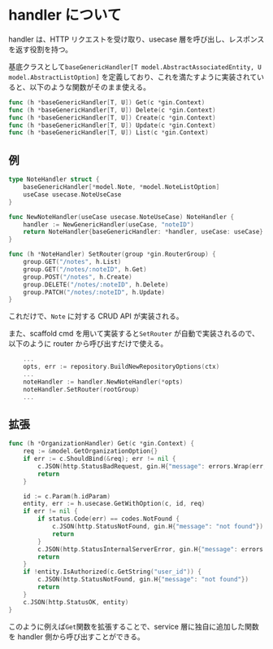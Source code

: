 # handler について

handler は、HTTP リクエストを受け取り、usecase 層を呼び出し、レスポンスを返す役割を持つ。

基底クラスとして`baseGenericHandler[T model.AbstractAssociatedEntity, U model.AbstractListOption]` を定義しており、これを満たすように実装されていると、以下のような関数がそのまま使える。

```go
func (h *baseGenericHandler[T, U]) Get(c *gin.Context)
func (h *baseGenericHandler[T, U]) Delete(c *gin.Context)
func (h *baseGenericHandler[T, U]) Create(c *gin.Context)
func (h *baseGenericHandler[T, U]) Update(c *gin.Context)
func (h *baseGenericHandler[T, U]) List(c *gin.Context)
```

## 例

```go
type NoteHandler struct {
	baseGenericHandler[*model.Note, *model.NoteListOption]
	useCase usecase.NoteUseCase
}

func NewNoteHandler(useCase usecase.NoteUseCase) NoteHandler {
	handler := NewGenericHandler(useCase, "noteID")
	return NoteHandler{baseGenericHandler: *handler, useCase: useCase}
}

func (h *NoteHandler) SetRouter(group *gin.RouterGroup) {
	group.GET("/notes", h.List)
	group.GET("/notes/:noteID", h.Get)
	group.POST("/notes", h.Create)
	group.DELETE("/notes/:noteID", h.Delete)
	group.PATCH("/notes/:noteID", h.Update)
}


```

これだけで、`Note` に対する CRUD API が実装される。

また、scaffold cmd を用いて実装すると`SetRouter` が自動で実装されるので、以下のように router から呼び出すだけで使える。

```go
    ...
	opts, err := repository.BuildNewRepositoryOptions(ctx)
    ...
	noteHandler := handler.NewNoteHandler(*opts)
	noteHandler.SetRouter(rootGroup)
    ...
```

## 拡張

```go
func (h *OrganizationHandler) Get(c *gin.Context) {
	req := &model.GetOrganizationOption{}
	if err := c.ShouldBind(&req); err != nil {
		c.JSON(http.StatusBadRequest, gin.H{"message": errors.Wrap(err, "failed to bind params").Error()})
		return
	}

	id := c.Param(h.idParam)
	entity, err := h.usecase.GetWithOption(c, id, req)
	if err != nil {
		if status.Code(err) == codes.NotFound {
			c.JSON(http.StatusNotFound, gin.H{"message": "not found"})
			return
		}
		c.JSON(http.StatusInternalServerError, gin.H{"message": errors.Wrap(err, "failed to get").Error()})
		return
	}
	if !entity.IsAuthorized(c.GetString("user_id")) {
		c.JSON(http.StatusNotFound, gin.H{"message": "not found"})
		return
	}
	c.JSON(http.StatusOK, entity)
}
```

このように例えば`Get`関数を拡張することで、service 層に独自に追加した関数を handler 側から呼び出すことができる。
